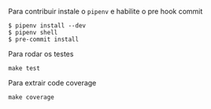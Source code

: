 Para contribuir instale o `pipenv` e habilite o pre hook commit

```
$ pipenv install --dev
$ pipenv shell
$ pre-commit install
```

Para rodar os testes
```
make test
```

Para extrair code coverage
```
make coverage
```